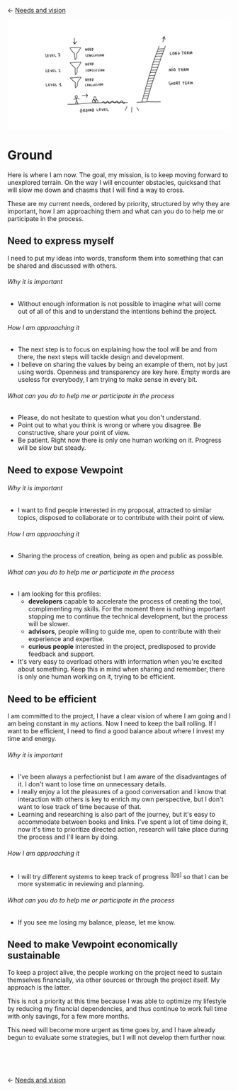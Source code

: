 ← [Needs and vision](needs-and-vision.md)

![map](needs-and-vision.jpg)

# Ground

Here is where I am now. The goal, my mission, is to keep moving forward to unexplored terrain. On the way I will encounter obstacles, quicksand that will slow me down and chasms that I will find a way to cross.

These are my current needs, ordered by priority, structured by why they are important, how I am approaching them and what can you do to help me or participate in the process. 

## Need to express myself

I need to put my ideas into words, transform them into something that can be shared and discussed with others.

###### Why it is important

- Without enough information is not possible to imagine what will come out of all of this and to understand the intentions behind the project.

###### How I am approaching it

- The next step is to focus on explaining how the tool will be and from there, the next steps will tackle design and development.
- I believe on sharing the values by being an example of them, not by just using words. Openness and transparency are key here. Empty words are useless for everybody, I am trying to make sense in every bit.

###### What can you do to help me or participate in the process

- Please, do not hesitate to question what you don't understand.
- Point out to what you think is wrong or where you disagree. Be constructive, share your point of view. 
- Be patient. Right now there is only one human working on it. Progress will be slow but steady.

## Need to expose Vewpoint

###### Why it is important

- I want to find people interested in my proposal, attracted to similar topics, disposed to collaborate or to contribute with their point of view.

###### How I am approaching it

- Sharing the process of creation, being as open and public as possible.

###### What can you do to help me or participate in the process

- I am looking for this profiles:
    - **developers** capable to accelerate the process of creating the tool, complimenting my skills. For the moment there is nothing important stopping me to continue the technical development, but the process will be slower.
    - **advisors**, people willing to guide me, open to contribute with their experience and expertise.
    - **curious people** interested in the project, predisposed to provide feedback and support.
- It's very easy to overload others with information when you're excited about something. Keep this in mind when sharing and remember, there is only one human working on it, trying to be efficient.

## Need to be efficient

I am committed to the project, I have a clear vision of where I am going and I am being constant in my actions. Now I need to keep the ball rolling. If I want to be efficient, I need to find a good balance about where I invest my time and energy.

###### Why it is important 

- I've been always a perfectionist but I am aware of the disadvantages of it. I don't want to lose time on unnecessary details.
- I really enjoy a lot the pleasures of a good conversation and I know that interaction with others is key to enrich my own perspective, but I don't want to lose track of time because of that.
- Learning and researching is also part of the journey, but it's easy to accommodate between books and links. I've spent a lot of time doing it, now it's time to prioritize directed action, research will take place during the process and I'll learn by doing.

###### How I am approaching it

- I will try different systems to keep track of progress <sup>[[log](https://github.com/vewpoint/log)]</sup> so that I can be more systematic in reviewing and planning.

###### What can you do to help me or participate in the process

- If you see me losing my balance, please, let me know.

## Need to make Vewpoint economically sustainable

To keep a project alive, the people working on the project need to sustain themselves financially, via other sources or through the project itself. My approach is the latter.

This is not a priority at this time because I was able to optimize my lifestyle by reducing my financial dependencies, and thus continue to work full time with only savings, for a few more months.

This need will become more urgent as time goes by, and I have already begun to evaluate some strategies, but I will not develop them further now.

<br><br><br>

← [Needs and vision](needs-and-vision.md)